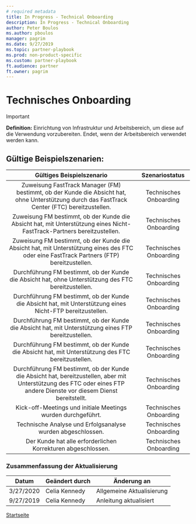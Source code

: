 ```yaml
---
# required metadata
title: In Progress - Technical Onboarding
description: In Progress - Technical Onboarding
author: Peter Boulos
ms.author: pboulos
manager: pagrim
ms.date: 9/27/2019
ms.topic: partner-playbook 
ms.prod: non-product-specific 
ms.custom: partner-playbook 
ft.audience: partner
ft.owner: pagrim
---
```


# Technisches Onboarding

> [!IMPORTANT]
> **Definition:** Einrichtung von Infrastruktur und Arbeitsbereich, um diese auf die Verwendung vorzubereiten. Endet, wenn der Arbeitsbereich verwendet werden kann.

## Gültige Beispielszenarien:

| Gültiges Beispielszenario | Szenariostatus |
| :--: | :--: |
| Zuweisung FastTrack Manager (FM) bestimmt, ob der Kunde die Absicht hat, ohne Unterstützung durch das FastTrack Center (FTC) bereitzustellen. | Technisches Onboarding |
| Zuweisung FM bestimmt, ob der Kunde die Absicht hat, mit Unterstützung eines Nicht-FastTrack-Partners bereitzustellen. | Technisches Onboarding |
| Zuweisung FM bestimmt, ob der Kunde die Absicht hat, mit Unterstützung eines des FTC oder eine FastTrack Partners (FTP) bereitzustellen. | Technisches Onboarding |
| Durchführung FM bestimmt, ob der Kunde die Absicht hat, ohne Unterstützung des FTC bereitzustellen. | Technisches Onboarding |
| Durchführung FM bestimmt, ob der Kunde die Absicht hat, mit Unterstützung eines Nicht-FTP bereitzustellen. | Technisches Onboarding |
| Durchführung FM bestimmt, ob der Kunde die Absicht hat, mit Unterstützung eines FTP bereitzustellen. | Technisches Onboarding |
| Durchführung FM bestimmt, ob der Kunde die Absicht hat, mit Unterstützung des FTC bereitzustellen. | Technisches Onboarding |
| Durchführung FM bestimmt, ob der Kunde die Absicht hat, bereitzustellen, aber mit Unterstützung des FTC oder eines FTP andere Dienste vor diesem Dienst bereitstellt. | Technisches Onboarding |
| Kick-off-Meetings und initiale Meetings wurden durchgeführt. | Technisches Onboarding |
| Technische Analyse und Erfolgsanalyse wurden abgeschlossen. | Technisches Onboarding |
| Der Kunde hat alle erforderlichen Korrekturen abgeschlossen. | Technisches Onboarding |

### Zusammenfassung der Aktualisierung

|Datum|Geändert durch|Änderung an|
|---------|---------------|----------------------------|
|3/27/2020| Celia Kennedy| Allgemeine Aktualisierung|
|9/27/2019| Celia Kennedy| Anleitung aktualisiert|

[Startseite](http://partner-docs.microsoft.com)
